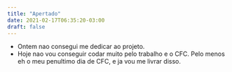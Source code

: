 ```yaml
---
title: "Apertado"
date: 2021-02-17T06:35:20-03:00
draft: false
---
```


- Ontem nao consegui me dedicar ao projeto.
- Hoje nao vou conseguir codar muito pelo trabalho e o CFC. Pelo menos eh o meu penultimo dia de CFC, e ja vou me livrar disso.
